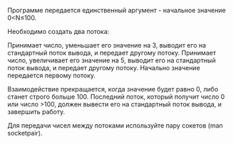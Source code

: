 Программе передается единственный аргумент - начальное значение 0<N≤100.

Необходимо создать два потока:

Принимает число, уменьшает его значение на 3, выводит его на стандартный поток вывода, и передает другому потоку.
Принимает число, увеличивает его значение на 5, выводит его на стандартный поток вывода, и передает другому потоку.
Начально значение передается первому потоку.

Взаимодействие прекращается, когда значение будет равно 0, либо станет строго больше 100. Последний поток, который получит число 0 или число >100, должен вывести его на стандартный поток вывода, и завершить работу.

Для передачи чисел между потоками используйте пару сокетов (man socketpair).
